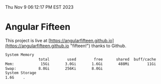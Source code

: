 Thu Nov  9 06:12:17 PM EST 2023

# Angular Fifteen


This project is live at [https://angularfifteen.github.io](https://angularfifteen.github.io "fifteen!") thanks to Github.

```bash
System Memory
               total        used        free      shared  buff/cache   available
Mem:            15Gi       3.0Gi       1.6Gi       488Mi        11Gi        12Gi
Swap:          8.0Gi       256Ki       8.0Gi
System Storage
1.6G	.
```
```bash
